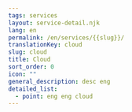 ```yaml
---
tags: services
layout: service-detail.njk
lang: en
permalink: /en/services/{{slug}}/
translationKey: cloud
slug: cloud
title: Cloud
sort_order: 0
icon: ""
general_description: desc eng
detailed_list:
  - point: eng eng cloud
---
```

